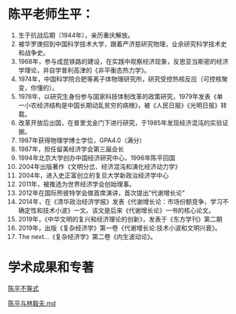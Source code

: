 # 陈平老师生平：
1. 生于抗战后期（1944年），亲历重庆解放。
2. 被华罗庚招到中国科学技术大学，跟着严济慈研究物理，业余研究科学技术史和战争史。
3. 1968年，参与成昆铁路的建设，在实践中观察经济现象，反思亚当斯密的经济学理论，并自学普利高津的《非平衡态热力学》。
4. 1974年，中国科学院合肥等离子体物理研究所，研究受控热核反应（可控核聚变，你懂的）。
5. 1978年，以研究生身份参与国家科技体制改革的政策研究，1979年发表《单一小农经济结构是中国长期动乱贫穷的病根》，被《人民日报》《光明日报》转载。
6. 改革开放后出国，在普里戈金门下进行研究，于1985年发现经济混沌的实验证据。
7. 1987年获得物理学博士学位，GPA4.0（满分）
8. 1987年，担任留美经济学会第三届会长
9. 1994年北京大学创办中国经济研究中心，1996年陈平回国
10. 2004年出版著作《文明分岔、经济混沌和演化经济动力学》
11. 2004年，进入史正富创立的复旦大学新政治经济学中心
12. 2011年，被推选为世界经济学会创始理事。
13. 2012年在国际熊彼特学会做首席演讲，首次提出“代谢增长论”
14. 2014年，在《清华政治经济学报》发表《代谢增长论：市场份额竞争，学习不确定性和技术小波》一文。该文是后来《代谢增长论》一书的核心论文。
15. 2019年，《中华文明的复兴和经济理论的创新》，发表于《东方学刊》第二期
16. 2019年，出版《复杂经济学》第一卷《代谢增长论:技术小波和文明兴衰》。
17. The next...《复杂经济学》第二卷《内生波动论》。

# 学术成果和专著
[陈平不等式](陈平不等式.md)

[陈平与林毅夫.md](陈平与林毅夫.md)
